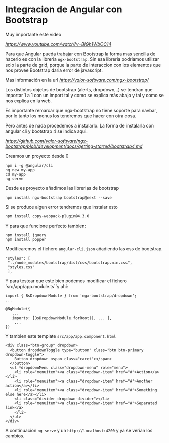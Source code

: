 Integracion de Angular con Bootstrap
====================================

Muy importante este video

*https://www.youtube.com/watch?v=BlGh1WbOC14*


Para que Angular pueda trabajar con Bootstrap la forma mas sencilla de hacerlo es con la libreria `ngx-bootstrap`.
Sin esa libreria podriamos utilizar solo la parte de grid, porque la parte de interaccion con los elementos que nos provee Bootstrap
daria error de javascript.

Mas información en la url *https://valor-software.com/ngx-bootstrap/*

Los distintos objetos de bootstrap (alerts, dropdown,..) se tendran que importar 1 a 1 con un import tal y como se explica más
abajo y tal y como se nos explica en la web.

Es importante remarcar que ngx-bootstrap no tiene soporte para navbar, por lo tanto los menus los tendremos que hacer con otra cosa.

Pero antes de nada procedemos a instalarlo. La forma de instalarla con angular cli y bootstrap 4 se indica aqui.

*https://github.com/valor-software/ngx-bootstrap/blob/development/docs/getting-started/bootstrap4.md*

Creamos un proyecto desde 0
```
npm i -g @angular/cli
ng new my-app
cd my-app
ng serve
```

Desde es proyecto añadimos las librerias de bootstrap
```
npm install ngx-bootstrap bootstrap@next --save
```

Si se produce algun error tendremos que instalar esto
```
npm install copy-webpack-plugin@4.3.0
```

Y para que funcione perfecto tambien:
```
npm install jquery
npm install popper
```

Modificaremos el fichero `angular-cli.json` añadiendo las css de bootstrap.
```
"styles": [  
 "../node_modules/bootstrap/dist/css/bootstrap.min.css",  
 "styles.css"  
 ],
```

Y para testear que este bien podemos modificar el fichero `src/app/app.module.ts``y ahi:
```
import { BsDropdownModule } from 'ngx-bootstrap/dropdown';
...

@NgModule({
   ...
   imports: [BsDropdownModule.forRoot(), ... ],
    ... 
})
```

Y tambien este template `src/app/app.component.html`
```
<div class="btn-group" dropdown>
  <button dropdownToggle type="button" class="btn btn-primary dropdown-toggle">
    Button dropdown <span class="caret"></span>
  </button>
  <ul *dropdownMenu class="dropdown-menu" role="menu">
    <li role="menuitem"><a class="dropdown-item" href="#">Action</a></li>
    <li role="menuitem"><a class="dropdown-item" href="#">Another action</a></li>
    <li role="menuitem"><a class="dropdown-item" href="#">Something else here</a></li>
    <li class="divider dropdown-divider"></li>
    <li role="menuitem"><a class="dropdown-item" href="#">Separated link</a>
    </li>
  </ul>
</div>
```

A continuacion `ng serve` y un `http://localhost:4200` y ya se verian los cambios.

